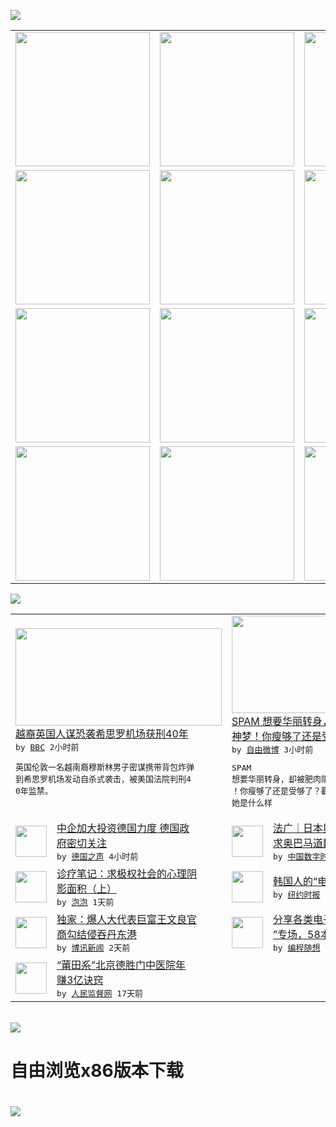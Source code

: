 

<a href="https://github.com/greatfire/z/raw/master/FreeBrowser.apk"><img src="https://raw.githubusercontent.com/greatfire/wiki/master/x/header.png" /></a><table><tr><td width="262" align="center" valign="center"><a href="https://github.com/greatfire/wiki/wiki/nyt" title="纽约时报中文网 国际纵览"><img src="https://raw.githubusercontent.com/greatfire/wiki/master/x/nyt_flag.png" width="215"/></a></td><td width="262" align="center" valign="center"><a href="https://github.com/greatfire/wiki/wiki/dw" title=""><img src="https://raw.githubusercontent.com/greatfire/wiki/master/x/dw_flag.png" width="215"/></a></td><td width="262" align="center" valign="center"><a href="https://github.com/greatfire/wiki/wiki/rmjd" title=""><img src="https://raw.githubusercontent.com/greatfire/wiki/master/x/rmjd_flag.png" width="215"/></a></td></tr><tr><td width="262" align="center" valign="center"><a href="https://github.com/paopaonetizen/website" title="泡泡 - 未经审查的互联网信息"><img src="https://raw.githubusercontent.com/greatfire/wiki/master/x/pp_flag.png" width="215"/></a></td><td width="262" align="center" valign="center"><a href="https://github.com/getlantern/mirror" title="以及自由微博和GreatFire.org官方中文论坛"><img src="https://raw.githubusercontent.com/greatfire/wiki/master/x/lantern_flag.png" width="215"/></a></td><td width="262" align="center" valign="center"><a href="https://github.com/cdtmirrors/m/" title=""><img src="https://raw.githubusercontent.com/greatfire/wiki/master/x/cdt_flag.png" width="215"/></a></td></tr><tr><td width="262" align="center" valign="center"><a href="https://github.com/program-think/blog" title="编程随想的博客"><img src="https://raw.githubusercontent.com/greatfire/wiki/master/x/pt_flag.png" width="215"/></a></td><td width="262" align="center" valign="center"><a href="https://github.com/greatfire/wiki/wiki/bbc" title=""><img src="https://raw.githubusercontent.com/greatfire/wiki/master/x/bbc_flag.png" width="215"/></a></td><td width="262" align="center" valign="center"><a href="https://github.com/freeweibo/s" title="自由微博 - 匿名和不受屏蔽的新浪微博搜索"><img src="https://raw.githubusercontent.com/greatfire/wiki/master/x/fw_flag.png" width="215"/></a></td></tr><tr><td width="262" align="center" valign="center"><a href="https://github.com/greatfire/wiki/wiki/google" title=""><img src="https://raw.githubusercontent.com/greatfire/wiki/master/x/google_flag.png" width="215"/></a></td><td width="262" align="center" valign="center"><a href="https://github.com/bxnews/boxun" title=""><img src="https://raw.githubusercontent.com/greatfire/wiki/master/x/bx_flag.png" width="215"/></a></td><td width="262" align="center" valign="center"><a href="https://github.com/greatfire/wiki/wiki/open-source" title="欢迎访问GreatFire.org开发者项目网站"><img src="https://raw.githubusercontent.com/greatfire/wiki/master/x/open-source_flag.png" width="215"/></a></td></tr></table><img src="https://raw.githubusercontent.com/greatfire/wiki/master/x/newsfeed text.png" /><table cols="4"><tr><td colspan="2" width="380"><a href="http://www.bbc.com/zhongwen/simp/uk/2016/05/160527_uk_terror_sentence"><img src="http://a.files.bbci.co.uk/worldservice/live/assets/images/2013/08/30/130830074540_minh_quang_pham_144x81_usdepartmentofjustice_nocredit.jpg" width="330" height="156"/></a></br><a href="http://www.bbc.com/zhongwen/simp/uk/2016/05/160527_uk_terror_sentence">越裔英国人谋恐袭希思罗机场获刑40年</a></br><kbd> by <a href="http://www.bbc.co.uk/zhongwen/simp">BBC</a> 2小时前 </kbd></br><pre>英国伦敦一名越南裔穆斯林男子密谋携带背包炸弹<br/>到希思罗机场发动自杀式袭击，被美国法院判刑4<br/>0年监禁。</pre></td><td colspan="2" width="380"><a href="https://freeweibo.com/weibo/3979962996464489"><img src="https://raw.githubusercontent.com/greatfire/wiki/master/x/fw_logo_b.png" width="330" height="156"/></a></br><a href="https://freeweibo.com/weibo/3979962996464489">SPAM 想要华丽转身，却被肥肉阻挡了女<br/>神梦！你瘦够了还是受…</a></br><kbd> by <a href="https://freeweibo.com/">自由微博</a> 3小时前 </kbd></br><pre>SPAM 想要华丽转身，却被肥肉阻挡了女神梦<br/>！你瘦够了还是受够了？戳图↓↓↓看看瘦下来的<br/>她是什么样</pre></td></tr><tr><td><img src="http://www.dw.com/image/0,,18974108_302,00.jpg" width="50" height="50"/></td><td width="280"><a href="http://dw.com/p/1IwAq?maca=chi-GK-text-greatfire-all-chinese-15625-xml-mrss">中企加大投资德国力度 德国政<br/>府密切关注</a></br><kbd> by <a href="http://dw.de">德国之声</a> 4小时前 </kbd></td><td><img src="http://i2.wp.com/chinadigitaltimes.net/chinese/files/2016/05/2016-05-27t092921z_2094954070_s1betgkvlpaa_rtrmadp_3_japan-obama-hiroshima.jpg?resize=551%2C311" width="50" height="50"/></td><td width="280"><a href="http://feedproxy.google.com/~r/chinadigitaltimes/zKps/~3/q9fvUV5jv-A/">法广｜日本舆论与大部分人不要<br/>求奥巴马道歉</a></br><kbd> by <a href="http://chinadigitaltimes.net/chinese/">中国数字时代</a> 6小时前 </kbd></td></tr><tr><td><img src="https://pao-pao.net/sites/pao-pao.net/files/styles/large/public/yi_wen_zhong_tu_.jpg?itok=9p3G149f" width="50" height="50"/></td><td width="280"><a href="https://pao-pao.net/article/701">诊疗笔记：求极权社会的心理阴<br/>影面积（上）</a></br><kbd> by <a href="https://pao-pao.net">泡泡</a> 1天前 </kbd></td><td><img src="https://static01.nyt.com/images/2016/05/03/world/WIT_KOREA-APPLIANCE/WIT_KOREA-APPLIANCE-articleInline.jpg" width="50" height="50"/></td><td width="280"><a href="https://d7odklm2qes9e.cloudfront.net/style/20160527/t27wit-korea-appliance/">韩国人的“电扇杀人”恐惧</a></br><kbd> by <a href="http://m.cn.nytimes.com/">纽约时报</a> 1天前 </kbd></td></tr><tr><td><img src="http://www.boxun.com/news/images/2016/05/201605262048china1.jpg" width="50" height="50"/></td><td width="280"><a href="http://www.boxun.com/news/gb/china/2016/05/201605262048.shtml">独家：爆人大代表巨富王文良官<br/>商勾结侵吞丹东港</a></br><kbd> by <a href="http://www.boxun.com">博讯新闻</a> 2天前 </kbd></td><td><img src="https://raw.githubusercontent.com/greatfire/wiki/master/x/pt_logo.png" width="50" height="50"/></td><td width="280"><a href="http://feedproxy.google.com/~r/programthink/~3/gW7pAXwOLyA/share-books.html">分享各类电子书（“TXT格式<br/>”专场，58本）</a></br><kbd> by <a href="http://program-think.blogspot.com">编程随想</a> 8天前 </kbd></td></tr><tr><td><img src="http://www.rmjdw.com/uploads/160510/3-1605102102421C.jpg" width="50" height="50"/></td><td width="280"><a href="http://www.rmjdw.com//tebiebaodao/20160510/15526.html">“莆田系”北京德胜门中医院年<br/>赚3亿诀窍 </a></br><kbd> by <a href="http://www.rmjdw.com/">人民监督网</a> 17天前 </kbd></td></table></br><a href="https://github.com/greatfire/z/raw/master/FreeBrowser.apk"><img src="https://raw.githubusercontent.com/greatfire/wiki/master/x/download app.png" /></a><h1>自由浏览x86版本下载<h1><a href="https://github.com/greatfire/z/raw/master/FreeBrowser-x86.apk"><img src="https://raw.githubusercontent.com/greatfire/images/master/fb86.qr.png" /></a>